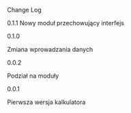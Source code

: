 Change Log

0.1.1
Nowy moduł przechowujący interfejs

0.1.0

Zmiana wprowadzania danych

0.0.2

Podział na moduły

0.0.1

Pierwsza wersja kalkulatora

